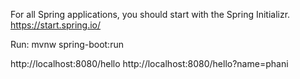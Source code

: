 For all Spring applications, you should start with the Spring Initializr. 
https://start.spring.io/

Run: mvnw spring-boot:run

http://localhost:8080/hello
http://localhost:8080/hello?name=phani
